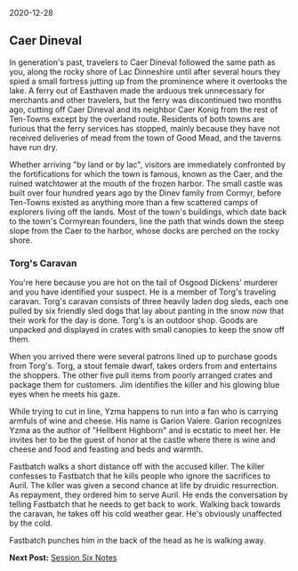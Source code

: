 2020-12-28

## Caer Dineval

In generation's past, travelers to Caer Dineval followed the same path as you,
along the rocky shore of Lac Dinneshire until after several hours they spied a
small fortress jutting up from the prominence where it overlooks the lake. A
ferry out of Easthaven made the arduous trek unnecessary for merchants and other
travelers, but the ferry was discontinued two months ago, cutting off Caer
Dineval and its neighbor Caer Konig from the rest of Ten-Towns except by the
overland route. Residents of both towns are furious that the ferry services has
stopped, mainly because they have not received deliveries of mead from the town
of Good Mead, and the taverns have run dry.

Whether arriving "by land or by lac", visitors are immediately confronted by the
fortifications for which the town is famous, known as the Caer, and the ruined
watchtower at the mouth of the frozen harbor. The small castle was built over
four hundred years ago by the Dinev family from Cormyr, before Ten-Towns existed
as anything more than a few scattered camps of explorers living off the lands.
Most of the town's buildings, which date back to the town's Cormyrean founders,
line the path that winds down the steep slope from the Caer to the harbor, whose
docks are perched on the rocky shore.

### Torg's Caravan

You're here because you are hot on the tail of Osgood Dickens' murderer and you
have identified your suspect. He is a member of Torg's traveling caravan. Torg's
caravan consists of three heavily laden dog sleds, each one pulled by six
friendly sled dogs that lay about panting in the snow now that their work for
the day is done. Torg's is an outdoor shop. Goods are unpacked and displayed in
crates with small canopies to keep the snow off them.

When you arrived there were several patrons lined up to purchase goods from
Torg's. Torg, a stout female dwarf, takes orders from and entertains the
shoppers. The other five pull items from poorly arranged crates and package them
for customers. Jim identifies the killer and his glowing blue eyes when he meets
his gaze.

While trying to cut in line, Yzma happens to run into a fan who is carrying
armfuls of wine and cheese. His name is Garion Valere. Garion recognizes Yzma as
the author of "Hellbent Highborn" and is ecstatic to meet her. He invites her to
be the guest of honor at the castle where there is wine and cheese and food and
feasting and beds and warmth.

Fastbatch walks a short distance off with the accused killer. The killer
confesses to Fastbatch that he kills people who ignore the sacrifices to Auril.
The killer was given a second chance at life by druidic resurrection. As
repayment, they ordered him to serve Auril. He ends the conversation by telling
Fastbatch that he needs to get back to work. Walking back towards the caravan,
he takes off his cold weather gear. He's obviously unaffected by the cold.

Fastbatch punches him in the back of the head as he is walking away.

**Next Post:** [Session Six
Notes](https://frostmaiden.assimilate.dev/session-six-notes/)
